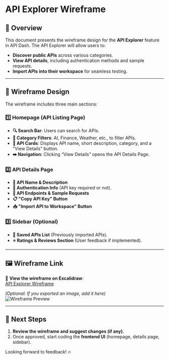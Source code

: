 # API Explorer Wireframe  

## 📌 Overview  

This document presents the wireframe design for the **API Explorer** feature in API Dash. The API Explorer will allow users to:  

- **Discover public APIs** across various categories.  
- **View API details**, including authentication methods and sample requests.  
- **Import APIs into their workspace** for seamless testing.  

---

## 🎨 Wireframe Design  

The wireframe includes three main sections:  

### **1️⃣ Homepage (API Listing Page)**  

- **🔍 Search Bar**: Users can search for APIs.  
- **📂 Category Filters**: AI, Finance, Weather, etc., to filter APIs.  
- **📌 API Cards**: Displays API name, short description, category, and a "View Details" button.  
- **➡️ Navigation**: Clicking “View Details” opens the API Details Page.  

### **2️⃣ API Details Page**  

- **📌 API Name & Description**  
- **🔑 Authentication Info** (API key required or not).  
- **📂 API Endpoints & Sample Requests**  
- **📋 "Copy API Key" Button**  
- **📥 "Import API to Workspace" Button**  

### **3️⃣ Sidebar (Optional)**  

- **📂 Saved APIs List** (Previously imported APIs).  
- **⭐ Ratings & Reviews Section** (User feedback if implemented).  

---

## 🖼️ Wireframe Link  

🔗 **View the wireframe on Excalidraw**:  
[API Explorer Wireframe](https://excalidraw.com/#json=71K2EyrjsTEv1HXRMTRqB,iw86qFoQz9coZwkuAcXPUQ)  

*(Optional: If you exported an image, add it here)*  
![Wireframe Preview](./wireframe.png)  

---

## 🚀 Next Steps  

1. **Review the wireframe and suggest changes (if any).**  
2. Once approved, start coding the **frontend UI** (homepage, details page, sidebar).  

Looking forward to feedback! 🔥  
